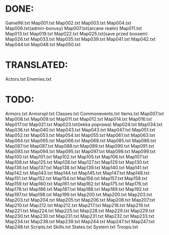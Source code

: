 <h1>DONE:</h1>
GameINI.txt
Map001.txt
Map002.txt
Map003.txt
Map004.txt
Map006.txt(admin-bonusy)
Map007.txt(arcane realm)
Map011.txt
Map013.txt
Map019.txt
Map022.txt
Map025.txt(save przed bossem)
Map026.txt
Map033.txt
Map035.txt
Map039.txt
Map041.txt
Map042.txt
Map044.txt
Map048.txt
Map050.txt

<h1>TRANSLATED:</h1>
Actors.txt
Enemies.txt

<h1>TODO:</h1>
Armors.txt
Armorspl.txt
Classes.txt
Commonevents.txt
Items.txt
Map007.txt
Map008.txt
Map009.txt
Map011.txt
Map012.txt
Map014.txt
Map016.txt
Map017.txt
Map021.txt
Map023.txt(lekka poprawa)
Map024.txt
Map034.txt
Map036.txt
Map040.txt
Map043.txt
Map043.txt
Map047.txt
Map051.txt
Map052.txt
Map053.txt
Map054.txt
Map055.txt
Map061.txt
Map063.txt
Map064.txt
Map065.txt
Map066.txt
Map068.txt
Map085.txt
Map086.txt
Map087.txt
Map087.txt
Map088.txt
Map089.txt
Map090.txt
Map091.txt
Map093.txt
Map094.txt
Map095.txt
Map097.txt
Map098.txt
Map099.txt
Map100.txt
Map101.txt
Map102.txt
Map105.txt
Map106.txt
Map107.txt
Map108.txt
Map125.txt
Map126.txt
Map127.txt
Map129.txt
Map130.txt
Map136.txt
Map137.txt
Map138.txt
Map139.txt
Map140.txt
Map141.txt
Map142.txt
Map143.txt
Map144.txt
Map145.txt
Map147.txt
Map148.txt
Map151.txt
Map152.txt
Map154.txt
Map156.txt
Map157.txt
Map158.txt
Map159.txt
Map160.txt
Map161.txt
Map162.txt
Map175.txt
Map176.txt
Map178.txt
Map186.txt
Map187.txt
Map188.txt
Map189.txt
Map192.txt
Map197.txt
Map198.txt
Map199.txt
Map200.txt
Map200.txt
Map203.txt
Map203.txt
Map204.txt
Map205.txt
Map206.txt
Map206.txt
Map207.txt
Map210.txt
Map212.txt
Map212.txt
Map217.txt
Map218.txt
Map219.txt
Map221.txt
Map224.txt
Map225.txt
Map228.txt
Map229.txt
Map229.txt
Map230.txt
Map230.txt
Map231.txt
Map231.txt
Map232.txt
Map233.txt
Map234.txt
Map238.txt
Map239.txt
Map244.txt
Map247.txt
Map247.txt
Map248.txt
Scripts.txt
Skills.txt
States.txt
System.txt
Troops.txt
